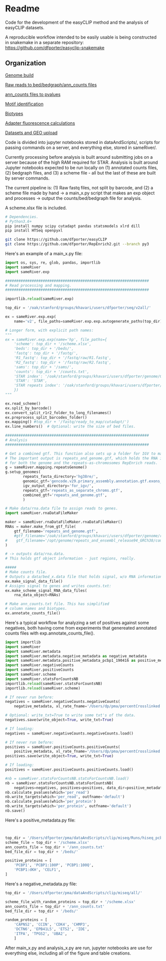 # Readme

Code for the development of the easyCLIP method and the analysis of easyCLIP datasets.

A reproducible workflow intended to be easily usable is being constructed in snakemake in a separate repository:
https://github.com/dfporter/easyclip-snakemake

## Organization

[Genome build](doc/README_genome.md)

[Raw reads to bed/bedgraph/ann_counts files](doc/README_raw_fastq_to_beds_and_counts.md)

[ann_counts files to pvalues](doc/README_ann_counts_to_stats.md)

[Motif identification](doc/README_motif_identification.md)

[Biotypes](doc/README_biotypes.md)

[Adapter fluorescence calculations](doc/README_fluorescence.md)

[Datasets and GEO upload](doc/README_datasets.md)

Code is divided into jupyter notebooks stored in dataAndScripts/,
 scripts for passing commands on a server,
 and everything else, stored in sameRiver/.

Currently processing before analysis is built around submitting jobs on a server because of the
 high RAM required for STAR.
Analysis is built around Jupyter notebooks expected to be run locally on 
 (1) annotated counts files, (2) bedgraph files, and
 (3) a scheme file -
 all but the last of these are built by server commands. 

The current pipeline is:
(1) Raw fastq files, not split by barcode, and (2) a scheme file made by hand
 -> a main_x.py script that makes an exp object and processes 
 -> output the counts/bed/bedgraph file for analysis.

A scheme.xlsx file is included.

```bash
# Dependencies.
# Python3.6+
pip install numpy scipy cutadapt pandas statsmodels xlrd dill
pip install HTSeq openpyxl

git clone https://github.com/dfporter/easyCLIP
git clone https://github.com/dfporter/RepEnrich2.git --branch py3
```

Here's an example of a main_x.py file:

```python
import os, sys, re, glob, pandas, importlib
import sameRiver
import sameRiver.exp

#################################################################
# Read processing and mapping. 
#################################################################

importlib.reload(sameRiver.exp)

top_dir = '/oak/stanford/groups/khavari/users/dfporter/seq/v2all/'

ex = sameRiver.exp.exp(
    name='v2', file_paths=sameRiver.exp.exp.autogenerate_paths(top_dir))

# Longer form, with explicit path names:
"""
ex = sameRiver.exp.exp(name='hp', file_paths={
    'scheme': top_dir + '/scheme.xlsx',
    'beds': top_dir + '/beds/',
    'fastq': top_dir + '/fastq/',
    'R1_fastq': top_dir + '/fastq/raw/R1.fastq',
    'R2_fastq': top_dir + '/fastq/raw/R2.fastq',
    'sams': top_dir + '/sams/',
    'counts': top_dir + '/counts.txt',
    'STAR index': '/oak/stanford/groups/khavari/users/dfporter/genome/GRCh38.gencode.29/star_index',
    'STAR': 'STAR',
    'STAR repeats index': '/oak/stanford/groups/khavari/users/dfporter/genome/repeats/star_repeats',
    })
"""

ex.read_scheme()
ex.split_by_barcode()
ex.convert_split_r1r2_folder_to_long_filenames()
ex.preprocess_split_barcodes_folder()
ex.mapping() #top_dir + '/fastq/ready_to_map/cutadapt/')
ex.line_numbers()  # Optional: write the size of bed files.

#################################################################
# Analysis 
#################################################################

# Get a combined gtf. This function also sets up a folder for IGV to make a .genome file.
# The important output is repeats_and_genome.gtf, which holds the RNA information
# for both the genome and the repeats-as-chromosomes RepEnrich reads.
g = sameRiver.mapping.repeatsGenome()
g.setup_genomes(
        repeats_fasta_directory='hg38re/',
        genomic_gtf='gencode.v29.primary_assembly.annotation.gtf.exons_only_tsl1andNA',
        igv_output_directory='for_igv/',
        repeats_gtf='repeats_as_separate_chroms.gtf',
        combined_gtf='repeats_and_genome.gtf',
        )

# Make data/rna.data file to assign reads to genes.
import sameRiver.rnaDataFileMaker

maker = sameRiver.rnaDataFileMaker.rnaDataFileMaker()
RNAs = maker.make_from_gtf_file(
    gtf_filename='repeats_and_genome.gtf',
    #gtf_filename='/oak/stanford/groups/khavari/users/dfporter/genome/repeats_and_ensembl_release94_GRCh38/combined.gtf',
#    gtf_filename='/opt/genome/repeats_and_ensembl_release94_GRCh38/combined.gtf'
)

# -> outputs data/rna.data. 
# This holds gtf object information - just regions, really.

#####
# Make counts file.
# Outputs a data/bed_x.data file that holds signal, w/o RNA information:
ex.make_signal_data_file()
# Assigns signal to genes and writes counts.txt:
ex.make_scheme_signal_RNA_data_files(
    rna_data_object=RNAs)

# Make ann_counts.txt file. This has simplified
# column names and biotypes.
ex.annotate_counts_file()


```

Here's a typical workflow for analyzing a set of positives against
 some negatives, both having come from experiments that genereated
 annotated counts files with exp.annotate_counts_file().

```python
import importlib
import sameRiver
import sameRiver.metadata
import sameRiver.metadata.negative_metadata as negative_metadata
import sameRiver.metadata.positive_metadata_pcbp1_190416 as positive_metadata
import sameRiver.negativeCounts
import sameRiver.positiveCounts
import sameRiver.scheme
import sameRiver.statsForCountsNB
importlib.reload(sameRiver.statsForCountsNB)
importlib.reload(sameRiver.scheme)

# If never run before:
negatives = sameRiver.negativeCounts.negativeCounts(
    negative_metadata, xl_rate_fname='/Users/dp/pma/percentCrosslinked.xlsx')

# Optional: write_txt=True to write some txt's of the data.
negatives.save(write_object=True, write_txt=True)

# If loading:
negatives = sameRiver.negativeCounts.negativeCounts.load()

# If never run before:
positives = sameRiver.positiveCounts.positiveCounts(
    positive_metadata, xl_rate_fname='/Users/dp/pma/percentCrosslinked.xlsx')
positives.save(write_object=True, write_txt=True)

# If loading:
positives = sameRiver.positiveCounts.positiveCounts.load()

#nb = sameRiver.statsForCountsNB.statsForCountsNB.load()
nb = sameRiver.statsForCountsNB.statsForCountsNB(
    negatives=negatives, positives=positives, data_dir=positive_metadata.top_dir + '/data/')
nb.calculate_pvalues(which='per_read')
nb.write_targets(which='per_read', outfname='default')
nb.calculate_pvalues(which='per_protein')
nb.write_targets(which='per_protein', outfname='default')
nb.save()


```

Here's a positive_metadata.py file:
```python


top_dir = '/Users/dfporter/pma/dataAndScripts/clip/miseq/Runs/hiseq_pcbp1_190416/'
scheme_file = top_dir + '/scheme.xlsx'
ann_counts_file = top_dir + '/ann_counts.txt'
bed_file_dir = top_dir + '/beds/'

positive_proteins = [
    'PCBP1', 'PCBP1:100P', 'PCBP1:100Q',
    'PCBP1:dKH', 'CELF1',
]
```

Here's a negative_metadata.py file:
```python
top_dir = '/Users/dfporter/pma/dataAndScripts/clip/miseq/all/'

scheme_file_with_random_proteins = top_dir + '/scheme.xlsx'
ann_counts_file = top_dir + '/ann_counts.txt'
bed_file_dir = top_dir + '/beds/'

random_proteins = [
    'CAPNS2', 'CCIN', 'CDK4', 'CHMP3',
    'DCTN6', 'EPB41L5', 'ETS2', 'IDE',
    'ITPA', 'TPGS2', 'UBA2',
    ]
```

After main_x.py and analysis_x.py are run, jupyter notebooks are use for everything 
 else, including all of the figure and table creations.



